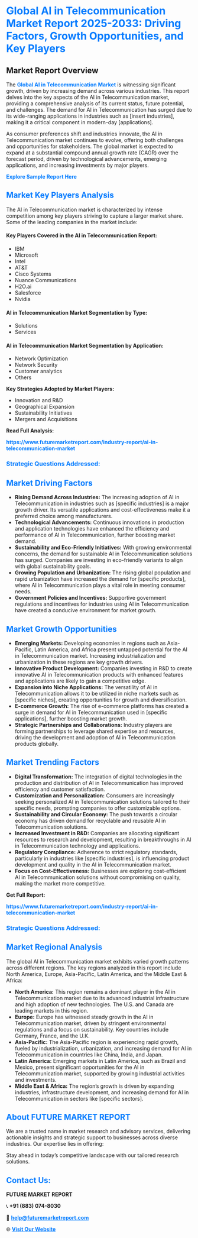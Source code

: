 <h1 style="color: #007BFF;">Global AI in Telecommunication Market Report 2025-2033: Driving Factors, Growth Opportunities, and Key Players</h1>

<section id="overview">
<h2>Market Report Overview</h2>
<p>The <a href="https://www.futuremarketreport.com/industry-report/ai-in-telecommunication-market" style="color: #007BFF; text-decoration: none;"><strong>Global AI in Telecommunication Market</strong></a> is witnessing significant growth, driven by increasing demand across various industries. This report delves into the key aspects of the AI in Telecommunication market, providing a comprehensive analysis of its current status, future potential, and challenges. The demand for AI in Telecommunication has surged due to its wide-ranging applications in industries such as [insert industries], making it a critical component in modern-day [applications].</p>
<p>As consumer preferences shift and industries innovate, the AI in Telecommunication market continues to evolve, offering both challenges and opportunities for stakeholders. The global market is expected to expand at a substantial compound annual growth rate (CAGR) over the forecast period, driven by technological advancements, emerging applications, and increasing investments by major players.</p>
</section>

<section id="overview">
<p><a href="https://www.futuremarketreport.com/request-sample/reportId=105645" style="color: #007BFF; text-decoration: none;"><strong>Explore Sample Report Here</strong></a></p>
</section>

<section id="key-players">
<h2 style="color: #007BFF;">Market Key Players Analysis</h2>
<p>The AI in Telecommunication market is characterized by intense competition among key players striving to capture a larger market share. Some of the leading companies in the market include:</p>
<h4>Key Players Covered in the AI in Telecommunication Report:</h4>
<ul><li>IBM</li><li>Microsoft</li><li>Intel</li><li>AT&amp;T</li><li>Cisco Systems</li><li>Nuance Communications</li><li>H2O.ai</li><li>Salesforce</li><li>Nvidia</li></ul>
<h4>AI in Telecommunication Market Segmentation by Type:</h4>
<ul><li>Solutions</li><li>Services</li></ul>

<h4>AI in Telecommunication Market Segmentation by Application:</h4>
<ul><li>Network Optimization</li><li>Network Security</li><li>Customer analytics</li><li>Others</li></ul>
<p><strong>Key Strategies Adopted by Market Players:</strong></p>
<ul>
<li>Innovation and R&D</li>
<li>Geographical Expansion</li>
<li>Sustainability Initiatives</li>
<li>Mergers and Acquisitions</li>
</ul>
</section>

<section>
<p><strong>Read Full Analysis: </strong></p><a href="https://www.futuremarketreport.com/industry-report/ai-in-telecommunication-market" style="color: #007BFF; text-decoration: none;"><strong>https://www.futuremarketreport.com/industry-report/ai-in-telecommunication-market</strong></a>
<h3 style="color: #007BFF;">Strategic Questions Addressed:</h3>
</section>

<section id="driving-factors">
<h2 style="color: #007BFF;">Market Driving Factors</h2>
<ul>
<li><strong>Rising Demand Across Industries:</strong> The increasing adoption of AI in Telecommunication in industries such as [specific industries] is a major growth driver. Its versatile applications and cost-effectiveness make it a preferred choice among manufacturers.</li>
<li><strong>Technological Advancements:</strong> Continuous innovations in production and application technologies have enhanced the efficiency and performance of AI in Telecommunication, further boosting market demand.</li>
<li><strong>Sustainability and Eco-Friendly Initiatives:</strong> With growing environmental concerns, the demand for sustainable AI in Telecommunication solutions has surged. Companies are investing in eco-friendly variants to align with global sustainability goals.</li>
<li><strong>Growing Population and Urbanization:</strong> The rising global population and rapid urbanization have increased the demand for [specific products], where AI in Telecommunication plays a vital role in meeting consumer needs.</li>
<li><strong>Government Policies and Incentives:</strong> Supportive government regulations and incentives for industries using AI in Telecommunication have created a conducive environment for market growth.</li>
</ul>
</section>

<section id="growth-opportunities">
<h2 style="color: #007BFF;">Market Growth Opportunities</h2>
<ul>
<li><strong>Emerging Markets:</strong> Developing economies in regions such as Asia-Pacific, Latin America, and Africa present untapped potential for the AI in Telecommunication market. Increasing industrialization and urbanization in these regions are key growth drivers.</li>
<li><strong>Innovative Product Development:</strong> Companies investing in R&D to create innovative AI in Telecommunication products with enhanced features and applications are likely to gain a competitive edge.</li>
<li><strong>Expansion into Niche Applications:</strong> The versatility of AI in Telecommunication allows it to be utilized in niche markets such as [specific niches], creating opportunities for growth and diversification.</li>
<li><strong>E-commerce Growth:</strong> The rise of e-commerce platforms has created a surge in demand for AI in Telecommunication used in [specific applications], further boosting market growth.</li>
<li><strong>Strategic Partnerships and Collaborations:</strong> Industry players are forming partnerships to leverage shared expertise and resources, driving the development and adoption of AI in Telecommunication products globally.</li>
</ul>
</section>

<section id="trending-factors">
<h2 style="color: #007BFF;">Market Trending Factors</h2>
<ul>
<li><strong>Digital Transformation:</strong> The integration of digital technologies in the production and distribution of AI in Telecommunication has improved efficiency and customer satisfaction.</li>
<li><strong>Customization and Personalization:</strong> Consumers are increasingly seeking personalized AI in Telecommunication solutions tailored to their specific needs, prompting companies to offer customizable options.</li>
<li><strong>Sustainability and Circular Economy:</strong> The push towards a circular economy has driven demand for recyclable and reusable AI in Telecommunication solutions.</li>
<li><strong>Increased Investment in R&D:</strong> Companies are allocating significant resources to research and development, resulting in breakthroughs in AI in Telecommunication technology and applications.</li>
<li><strong>Regulatory Compliance:</strong> Adherence to strict regulatory standards, particularly in industries like [specific industries], is influencing product development and quality in the AI in Telecommunication market.</li>
<li><strong>Focus on Cost-Effectiveness:</strong> Businesses are exploring cost-efficient AI in Telecommunication solutions without compromising on quality, making the market more competitive.</li>
</ul>
</section>

<section>
<p><strong>Get Full Report: </strong></p><a href="https://www.futuremarketreport.com/industry-report/ai-in-telecommunication-market" style="color: #007BFF; text-decoration: none;"><strong>https://www.futuremarketreport.com/industry-report/ai-in-telecommunication-market</strong></a>
<h3 style="color: #007BFF;">Strategic Questions Addressed:</h3>
</section>


<section id="regional-analysis">
<h2 style="color: #007BFF;">Market Regional Analysis</h2>
<p>The global AI in Telecommunication market exhibits varied growth patterns across different regions. The key regions analyzed in this report include North America, Europe, Asia-Pacific, Latin America, and the Middle East & Africa:</p>
<ul>
<li><strong>North America:</strong> This region remains a dominant player in the AI in Telecommunication market due to its advanced industrial infrastructure and high adoption of new technologies. The U.S. and Canada are leading markets in this region.</li>
<li><strong>Europe:</strong> Europe has witnessed steady growth in the AI in Telecommunication market, driven by stringent environmental regulations and a focus on sustainability. Key countries include Germany, France, and the U.K.</li>
<li><strong>Asia-Pacific:</strong> The Asia-Pacific region is experiencing rapid growth, fueled by industrialization, urbanization, and increasing demand for AI in Telecommunication in countries like China, India, and Japan.</li>
<li><strong>Latin America:</strong> Emerging markets in Latin America, such as Brazil and Mexico, present significant opportunities for the AI in Telecommunication market, supported by growing industrial activities and investments.</li>
<li><strong>Middle East & Africa:</strong> The region’s growth is driven by expanding industries, infrastructure development, and increasing demand for AI in Telecommunication in sectors like [specific sectors].</li>
</ul>
</section>

<footer>
<h2 style="color: #007BFF;">About FUTURE MARKET REPORT</h2>
<p>We are a trusted name in market research and advisory services, delivering actionable insights and strategic support to businesses across diverse industries. Our expertise lies in offering:</p>

<p>Stay ahead in today’s competitive landscape with our tailored research solutions.</p>

<h2 style="color: #007BFF;">Contact Us:</h2>
<p><strong>FUTURE MARKET REPORT</strong></p>
<p>📞 <strong>+91 (883) 074-8030</strong></p>
<p>📧 <strong><a href="mailto:help@futuremarketreport.com" style="color: #007BFF;">help@futuremarketreport.com</a></strong></p>
<p>🌐 <strong><a href="https://www.futuremarketreport.com/" style="color: #007BFF;">Visit Our Website</a></strong></p>
</footer>